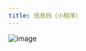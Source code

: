 ```yaml
---
title: 信息码（小程序）
---
```

![image](https://goframe.org/download/attachments/7302484/code.jpg?version=1&amp;modificationDate=1623913561550&amp;api=v2)
